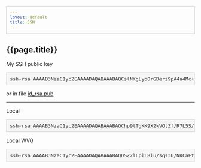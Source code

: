 ```yaml
---
layout: default
title: SSH
---
```


<style>
pre {
  display: block;
  padding: 8.5px;
  margin: 0 0 9px;
  font-size: 13px;
  word-break: break-all;
  word-wrap: break-word;
  color: #333333;
  background-color: whitesmoke;
  border: 1px solid #cccccc;
}
</style>

## {{page.title}}

My SSH public key

<pre>ssh-rsa AAAAB3NzaC1yc2EAAAADAQABAAABAQCslNKgLyoOrGDerz9pA4a4Mc+EquVzX52AkJZz+ecFCYZ4XQjcg2BK1P9xYfWzzl33fHow6pV/C6QC3Fgjw7txUeH7iQ5FjRVIlxiltfYJH4RvvtXcjqjk8uVDhEcw7bINVKVIS856Qn9jPwnHIhJtRJe9emE7YsJRmNSOtggYk/MaV2Ayx+9mcYnA/9SBy45FPHjMlxntoOkKqBThWE7Tjym44UNf44G8fd+kmNYzGw9T5IKpH1E1wMR+32QJBobX6d7k39jJe8lgHdsUYMbeJOFPKgbWlnx9VbkZh+seMSjhroTgniHjUl8wBFgw0YnhJ/90MgJJL4BToxu9PVnH ondrej@ondrejsika.com</pre>

or in file [id_rsa.pub](/static/content/ssh/id_rsa.pub)

---

Local

<pre>ssh-rsa AAAAB3NzaC1yc2EAAAADAQABAAABAQChp9tTgKK9X2kVOtZf/R7L5S/mNxbawCMRry3nOTEQ9fuskgz37M/8LX5Mu0j/sABAGOwKcKiQa8pvjv61K7yzvAsJ1lSBhY8/DsTetxUbnV6eEur0YkHMhrUmP3nrGAvJoObZz0OsuE1SN5syO44L+c3G/AOS/ErOVXbXlfdVVEa/r3uRFfDQeJE854tY2Hh4MApjjJN9r5znrUZnXCbrAMZ5VjOLS4O/eT3qahL1HOtYzmKBPuT3RgfB5Nj6TNI9y6C9MyeTadZP3PUOFgZqnoYKEFu9D6ntVQVxwydNAkuCebkVrNkIfeZGLRO0+328zZ5DLJBmZqg8ZhP4Hc/b ondrej@local</pre>

Local WVG

<pre>ssh-rsa AAAAB3NzaC1yc2EAAAADAQABAAABAQDSZ2lLplL8lu/sqs3U/NKCaEtf1kjhA7M2QkAdFgyAb0NKYNDhVR3XAWv/L5/kYnpM56tY4cf11zTcxLTaRXNwK9/fz2/+TSERoKs+XTItHzNtGEHAX8z24E4GDf2+lChYyqYpriDSwQ1buFKbGPf9yOf2/B/wKuwdBGzDuJcTQk+geEd3XViD/nq7NDUJxfr6KzpnF2lMww3HQot/kjjfKw7IUhg/TEKeHmDGJhSeMecbqkq1mWSU+AmwjKYCIulMzlIh97OFVqgEbL0WvX2RZkfu547btJkns4iAz6BfN6SrDOa4NdKYj3sSdNo8qs7vNT4HqREIZLkziccRrVgV ondrejsika@wvg.cz</pre>

